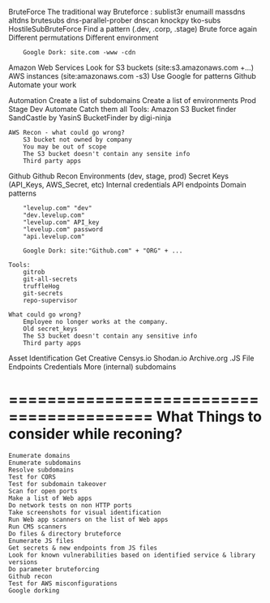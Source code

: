 
BruteForce
	The traditional way
		Bruteforce :
			sublist3r
			enumaill
			massdns
			altdns
			brutesubs
			dns-parallel-prober
			dnscan
			knockpy
			tko-subs
			HostileSubBruteForce
		Find a pattern (.dev, .corp, .stage)
		Brute force again
			Different permutations
			Different environment

		Google Dork: site.com -www -cdn


Amazon Web Services
	Look for S3 buckets (site:s3.amazonaws.com +...)
	AWS instances (site:amazonaws.com -s3)
	Use Google for patterns
	Github
	Automate your work

Automation
	Create a list of subdomains
	Create a list of environments
		Prod
		Stage
		Dev
	Automate
	Catch them all
	Tools:
		Amazon S3 Bucket finder
		SandCastle by YasinS
		BucketFinder by digi-ninja

	AWS Recon - what could go wrong?
		S3 bucket not owned by company
		You may be out of scope
		The S3 bucket doesn't contain any sensite info
		Third party apps

Github
	Github Recon
		Environments (dev, stage, prod)
		Secret Keys (API_Keys, AWS_Secret, etc)
		Internal credentials
		API endpoints
		Domain patterns

		"levelup.com" "dev"
		"dev.levelup.com"
		"levelup.com" API_key
		"levelup.com" password
		"api.levelup.com"

		Google Dork: site:"Github.com" + "ORG" + ...

	Tools:
		gitrob
		git-all-secrets
		truffleHog
		git-secrets
		repo-supervisor

	What could go wrong?
		Employee no longer works at the company.
		Old secret_keys
		The S3 bucket doesn't contain any sensitive info
		Third party apps

Asset Identification
	Get Creative
		Censys.io
		Shodan.io
		Archive.org
		.JS File
			Endpoints
			Credentials
			More (internal) subdomains


=========================================
What Things to consider while reconing?
========

    Enumerate domains
    Enumerate subdomains
    Resolve subdomains
    Test for CORS
    Test for subdomain takeover
    Scan for open ports
    Make a list of Web apps
    Do network tests on non HTTP ports
    Take screenshots for visual identification
    Run Web app scanners on the list of Web apps
    Run CMS scanners
    Do files & directory bruteforce
    Enumerate JS files
    Get secrets & new endpoints from JS files
    Look for known vulnerabilities based on identified service & library versions
    Do parameter bruteforcing
    Github recon
    Test for AWS misconfigurations
    Google dorking




